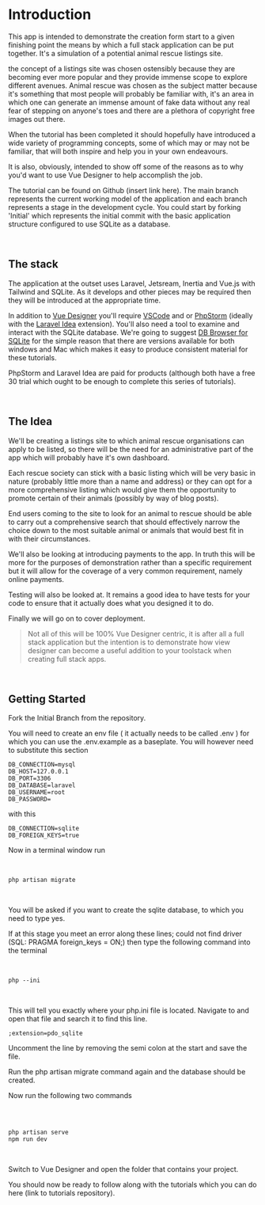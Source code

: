 # Introduction

This app is intended to demonstrate the creation form start to a given finishing point the means by which a full stack application can be put together. It's a simulation of a potential animal rescue listings site.

the concept of a listings site was chosen ostensibly because they are becoming ever more popular and they provide immense scope to explore different avenues. Animal rescue was chosen as the subject matter because it's something that most people will probably be familiar with, it's an area in which one can generate an immense amount of fake data without any real fear of stepping on anyone's toes and there are a plethora of copyright free images out there.

When the tutorial has been completed it should hopefully have introduced a wide variety of programming concepts, some of which may or may not be familiar, that will both inspire and help you in your own endeavours.

It is also, obviously, intended to show off some of the reasons as to why you'd want to use Vue Designer to help accomplish the job.

The tutorial can be found on Github (insert link here). The main branch represents the current working model of the application and each branch represents a stage in the development cycle. You could start by forking 'Initial' which represents the initial commit with the basic application structure configured to use SQLite as a database.

<br>

## The stack

The application at the outset uses Laravel, Jetsream, Inertia and Vue.js with Tailwind and SQLite. As it develops and other pieces may be required then they will be introduced at the appropriate time.

In addition to [Vue Designer](https://vuedesigner.com/) you'll require [VSCode](https://code.visualstudio.com/) and or [PhpStorm](https://www.jetbrains.com/phpstorm/) (ideally with the [Laravel Idea](https://laravel-idea.com/) extension). You'll also need a tool to examine and interact with the SQLite database. We're going to suggest [DB Browser for SQLite](https://github.com/sqlitebrowser/sqlitebrowser/releases/tag/v3.12.2) for the simple reason that there are versions available for both windows and Mac which makes it easy to produce consistent material for these tutorials.

PhpStorm and Laravel Idea are paid for products (although both have a free 30 trial which ought to be enough to complete this series of tutorials).

<br>

## The Idea

We'll be creating a listings site to which animal rescue organisations can apply to be listed, so there will be the need for an administrative part of the app which will probably have it's own dashboard.

Each rescue society can stick with a basic listing which will be very basic in nature (probably little more than a name and address) or they can opt for a more comprehensive listing which would give them the opportunity to promote certain of their animals (possibly by way of blog posts).

End users coming to the site to look for an animal to rescue should be able to carry out a comprehensive search that should effectively narrow the choice down to the most suitable animal or animals that would best fit in with their circumstances.

We'll also be looking at introducing payments to the app. In truth this will be more for the purposes of demonstration rather than a specific requirement but it will allow for the coverage of a very common requirement, namely online payments.

Testing will also be looked at. It remains a good idea to have tests for your code to ensure that it actually does what you designed it to do.

Finally we will go on to cover deployment.

> Not all of this will be 100% Vue Designer centric, it is after all a full stack application but the intention is to demonstrate how view designer can become a useful addition to your toolstack when creating full stack apps.

<br>

## Getting Started

Fork the Initial Branch from the repository.

You will need to create an env file ( it actually needs to be called .env ) for which you can use the .env.example as a baseplate. You will however need to substitute this section

```
DB_CONNECTION=mysql
DB_HOST=127.0.0.1
DB_PORT=3306
DB_DATABASE=laravel
DB_USERNAME=root
DB_PASSWORD=
```

with this

```
DB_CONNECTION=sqlite
DB_FOREIGN_KEYS=true
```

Now in a terminal window run

<br>

`php artisan migrate`

<br>

You will be asked if you want to create the sqlite database, to which you need to type yes.

If at this stage you meet an error along these lines; could not find driver (SQL: PRAGMA foreign_keys = ON;) then type the following command into the terminal

<br>

```
php --ini
```

<br>

This will tell you exactly where your php.ini file is located. Navigate to and open that file and search it to find this line.

`;extension=pdo_sqlite`

Uncomment the line by removing the semi colon at the start and save the file.

Run the php artisan migrate command again and the database should be created.

Now run the following two commands

<br>

```

php artisan serve
npm run dev

```

<br>

Switch to Vue Designer and open the folder that contains your project.

You should now be ready to follow along with the tutorials which you can do here (link to tutorials repository).
